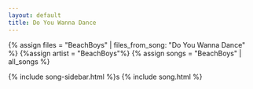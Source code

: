 ```yaml
---
layout: default
title: Do You Wanna Dance
---
```


{% assign files = "BeachBoys" | files_from_song: "Do You Wanna Dance" %}
{%assign artist = "BeachBoys"%}
{% assign songs = "BeachBoys" | all_songs %}

{% include song-sidebar.html %}s
{% include song.html %}
